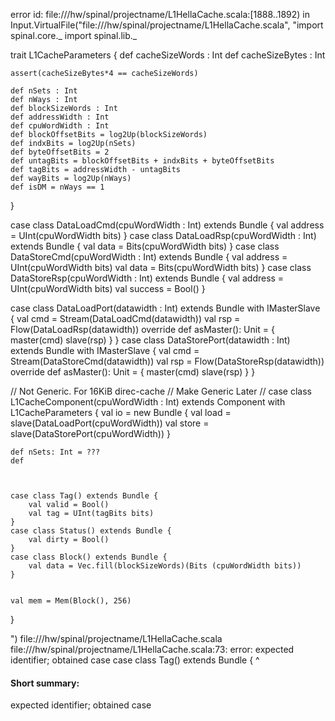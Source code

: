 error id: file://<WORKSPACE>/hw/spinal/projectname/L1HellaCache.scala:[1888..1892) in Input.VirtualFile("file://<WORKSPACE>/hw/spinal/projectname/L1HellaCache.scala", "import spinal.core._
import spinal.lib._


trait L1CacheParameters {
    def cacheSizeWords : Int
    def cacheSizeBytes : Int
    
    assert(cacheSizeBytes*4 == cacheSizeWords)
    
    def nSets : Int
    def nWays : Int
    def blockSizeWords : Int
    def addressWidth : Int
    def cpuWordWidth : Int
    def blockOffsetBits = log2Up(blockSizeWords)
    def indxBits = log2Up(nSets)
    def byteOffsetBits = 2
    def untagBits = blockOffsetBits + indxBits + byteOffsetBits
    def tagBits = addressWidth - untagBits
    def wayBits = log2Up(nWays)
    def isDM = nWays == 1
    

}

case class DataLoadCmd(cpuWordWidth : Int) extends Bundle {
   val address = UInt(cpuWordWidth bits) 
}
case class DataLoadRsp(cpuWordWidth : Int) extends Bundle {
   val data = Bits(cpuWordWidth bits) 
}
case class DataStoreCmd(cpuWordWidth : Int) extends Bundle {
    val address = UInt(cpuWordWidth bits)
    val data = Bits(cpuWordWidth bits)
}
case class DataStoreRsp(cpuWordWidth : Int) extends Bundle {
    val address = UInt(cpuWordWidth bits)
    val success = Bool()
}

case class DataLoadPort(datawidth : Int) extends Bundle with IMasterSlave {
  val cmd = Stream(DataLoadCmd(datawidth))
  val rsp = Flow(DataLoadRsp(datawidth))
  override def asMaster(): Unit = {
    master(cmd)
    slave(rsp)
  }
}
case class DataStorePort(datawidth : Int) extends Bundle with IMasterSlave {
  val cmd = Stream(DataStoreCmd(datawidth))
  val rsp = Flow(DataStoreRsp(datawidth))
  override def asMaster(): Unit = {
    master(cmd)
    slave(rsp)
  }
}

// Not Generic. For 16KiB direc-cache
// Make Generic Later
//
case class L1CacheComponent(cpuWordWidth : Int) extends Component with L1CacheParameters {
    val io = new Bundle {
        val load = slave(DataLoadPort(cpuWordWidth))
        val store = slave(DataStorePort(cpuWordWidth))
    }
    
    def nSets: Int = ???
    def 
    
    

    case class Tag() extends Bundle {
        val valid = Bool()
        val tag = UInt(tagBits bits)
    }
    case class Status() extends Bundle {
        val dirty = Bool()
    }
    case class Block() extends Bundle {
        val data = Vec.fill(blockSizeWords)(Bits (cpuWordWidth bits))
    }

    
    val mem = Mem(Block(), 256)
    

    
    
}

")
file://<WORKSPACE>/hw/spinal/projectname/L1HellaCache.scala
file://<WORKSPACE>/hw/spinal/projectname/L1HellaCache.scala:73: error: expected identifier; obtained case
    case class Tag() extends Bundle {
    ^
#### Short summary: 

expected identifier; obtained case